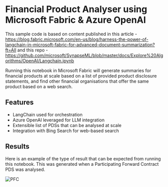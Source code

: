 # Financial Product Analyser using Microsoft Fabric & Azure OpenAI

This sample code is based on content published in this article - https://blog.fabric.microsoft.com/en-us/blog/harness-the-power-of-langchain-in-microsoft-fabric-for-advanced-document-summarization?ft=All and this repo - https://github.com/microsoft/SynapseML/blob/master/docs/Explore%20Algorithms/OpenAI/Langchain.ipynb

Running this notebook in Microsoft Fabric will generate summaries for financial products at scale based on a list of provided product disclosure statements, and find other financial organisations that offer the same product based on a web search.

## Features

* LangChain used for orchestration
* Azure OpenAI leveraged for LLM integration
* Extensible list of PDSs that can be analysed at scale
* Integration with Bing Search for web-based search

## Results

Here is an example of the type of result that can be expected from running this notebook. This was generated when a Participating Forward Contract PDS was analysed.

![PFC](https://github.com/ajananth/fabric-openai-fsi/assets/77469793/aaebcf37-4844-428f-b8d2-1fe637a48e48)




